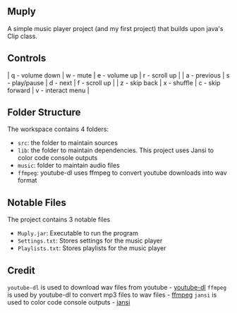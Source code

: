 ## Muply

A simple music player project (and my first project) that builds upon java's Clip class.

## Controls

| q - volume down | w - mute | e - volume up | r - scroll up |
| a - previous | s - play/pause | d - next | f - scroll up |
| z - skip back | x - shuffle | c - skip forward | v - interact menu |

## Folder Structure

The workspace contains 4 folders:

- `src`: the folder to maintain sources
- `lib`: the folder to maintain dependencies. This project uses Jansi to color code console outputs
- `music`: folder to maintain audio files
- `ffmpeg`: youtube-dl uses ffmpeg to convert youtube downloads into wav format

## Notable Files

The project contains 3 notable files

- `Muply.jar`: Executable to run the program
- `Settings.txt`: Stores settings for the music player
- `Playlists.txt`: Stores playlists for the music player


## Credit

`youtube-dl` is used to download wav files from youtube - [youtube-dl](https://github.com/ytdl-org/youtube-dl)
`ffmpeg` is used by youtube-dl to convert mp3 files to wav files - [ffmpeg](https://github.com/FFmpeg/FFmpeg)
`jansi` is used to color code console outputs - [jansi](https://github.com/fusesource/jansi)
